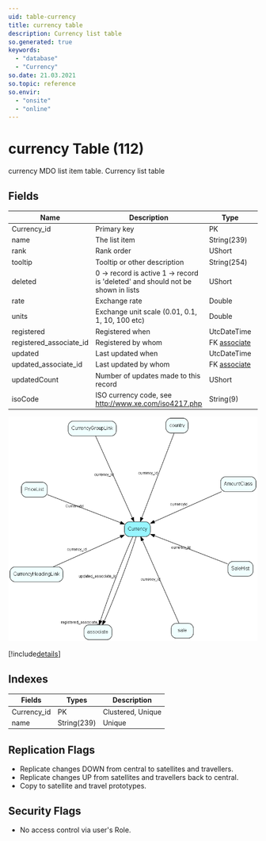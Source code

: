 ```yaml
---
uid: table-currency
title: currency table
description: Currency list table
so.generated: true
keywords:
  - "database"
  - "Currency"
so.date: 21.03.2021
so.topic: reference
so.envir:
  - "onsite"
  - "online"
---
```


# currency Table (112)

currency MDO list item table.
Currency list table

## Fields

| Name | Description | Type | Null |
|------|-------------|------|:----:|
|Currency\_id|Primary key|PK| |
|name|The list item|String(239)| |
|rank|Rank order|UShort|&#x25CF;|
|tooltip|Tooltip or other description|String(254)|&#x25CF;|
|deleted|0 -&gt; record is active 1 -&gt; record is &apos;deleted&apos; and should not be shown in lists|UShort|&#x25CF;|
|rate|Exchange rate|Double| |
|units|Exchange unit scale (0.01, 0.1, 1, 10, 100 etc)|Double| |
|registered|Registered when|UtcDateTime| |
|registered\_associate\_id|Registered by whom|FK [associate](associate.md)| |
|updated|Last updated when|UtcDateTime| |
|updated\_associate\_id|Last updated by whom|FK [associate](associate.md)| |
|updatedCount|Number of updates made to this record|UShort| |
|isoCode|ISO currency code, see http://www.xe.com/iso4217.php|String(9)|&#x25CF;|


![Currency table relationship diagram](./media/Currency.png)

[!include[details](./includes/Currency.md)]

## Indexes

| Fields | Types | Description |
|--------|-------|-------------|
|Currency\_id |PK |Clustered, Unique |
|name |String(239) |Unique |

## Replication Flags

* Replicate changes DOWN from central to satellites and travellers.
* Replicate changes UP from satellites and travellers back to central.
* Copy to satellite and travel prototypes.

## Security Flags

* No access control via user's Role.

